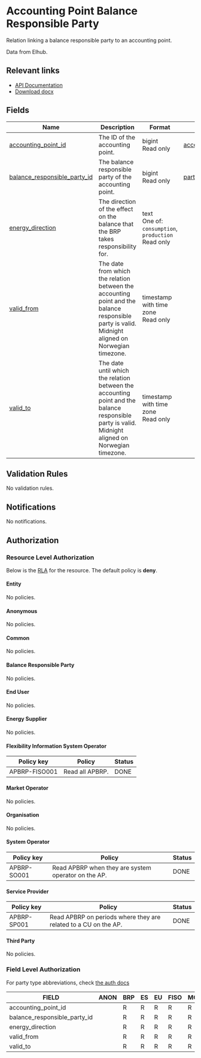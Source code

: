 # Accounting Point Balance Responsible Party

Relation linking a balance responsible party to an accounting point.

Data from Elhub.

## Relevant links

* [API Documentation](../api/v0/index.html#/operations/list_accounting_point_balance_responsible_party)
* [Download docx](../download/accounting_point_balance_responsible_party.docx)

## Fields

| Name                                                                                                                     | Description                                                                                                                                        | Format                                                     | Reference                                           |
|--------------------------------------------------------------------------------------------------------------------------|----------------------------------------------------------------------------------------------------------------------------------------------------|------------------------------------------------------------|-----------------------------------------------------|
| <a name="field-accounting_point_id" href="#field-accounting_point_id">accounting_point_id</a>                            | The ID of the accounting point.                                                                                                                    | bigint<br/>Read only                                       | [accounting_point.id](accounting_point.md#field-id) |
| <a name="field-balance_responsible_party_id" href="#field-balance_responsible_party_id">balance_responsible_party_id</a> | The balance responsible party of the accounting point.                                                                                             | bigint<br/>Read only                                       | [party.id](party.md#field-id)                       |
| <a name="field-energy_direction" href="#field-energy_direction">energy_direction</a>                                     | The direction of the effect on the balance that the BRP takes responsibility for.                                                                  | text<br/>One of: `consumption`, `production`<br/>Read only |                                                     |
| <a name="field-valid_from" href="#field-valid_from">valid_from</a>                                                       | The date from which the relation between the accounting point and the balance responsible party is valid. Midnight aligned on Norwegian timezone.  | timestamp with time zone<br/>Read only                     |                                                     |
| <a name="field-valid_to" href="#field-valid_to">valid_to</a>                                                             | The date until which the relation between the accounting point and the balance responsible party is valid. Midnight aligned on Norwegian timezone. | timestamp with time zone<br/>Read only                     |                                                     |

## Validation Rules

No validation rules.

## Notifications

No notifications.

## Authorization

### Resource Level Authorization

Below is the [RLA](../technical/auth.md#resource-level-authorization-rla) for the
resource. The default policy is **deny**.

#### Entity

No policies.

#### Anonymous

No policies.

#### Common

No policies.

#### Balance Responsible Party

No policies.

#### End User

No policies.

#### Energy Supplier

No policies.

#### Flexibility Information System Operator

| Policy key     | Policy          | Status |
|----------------|-----------------|--------|
| APBRP-FISO001  | Read all APBRP. | DONE   |

#### Market Operator

No policies.

#### Organisation

No policies.

#### System Operator

| Policy key  | Policy                                              | Status |
|-------------|-----------------------------------------------------|--------|
| APBRP-SO001 | Read APBRP when they are system operator on the AP. | DONE   |

#### Service Provider

| Policy key  | Policy                                                          | Status |
|-------------|-----------------------------------------------------------------|--------|
| APBRP-SP001 | Read APBRP on periods where they are related to a CU on the AP. | DONE   |

#### Third Party

No policies.

### Field Level Authorization

For party type abbreviations, check [the auth docs](../technical/auth.md#party-market-actors)

| FIELD                        | ANON | BRP | ES | EU | FISO | MO | SO | SP | TP | ORG |
|------------------------------|------|-----|----|----|------|----|----|----|----|-----|
| accounting_point_id          |      | R   | R  | R  | R    | R  | R  | R  | R  |     |
| balance_responsible_party_id |      | R   | R  | R  | R    | R  | R  | R  | R  |     |
| energy_direction             |      | R   | R  | R  | R    | R  | R  | R  | R  |     |
| valid_from                   |      | R   | R  | R  | R    | R  | R  | R  | R  |     |
| valid_to                     |      | R   | R  | R  | R    | R  | R  | R  | R  |     |
